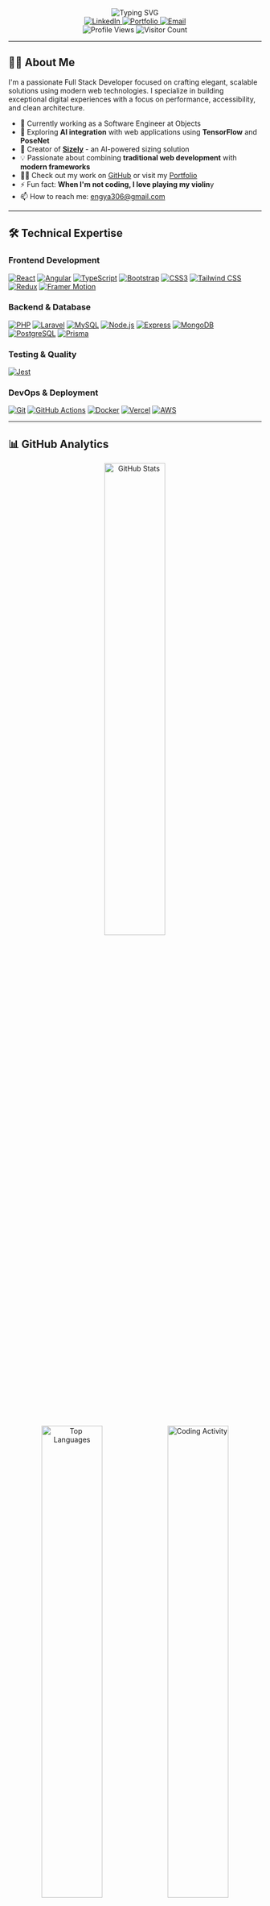 <div align="center">
  <img src="https://readme-typing-svg.demolab.com?font=Montserrat&weight=600&size=36&duration=3000&pause=1000&color=00796b&center=true&vCenter=true&width=940&lines=Hi+there%2C+I'm+Engy+Ahmed+%F0%9F%91%8B;Full+Stack+Developer+%26+Architect;Problem+Solver+%26+Innovation+Driver;Open+Source+Enthusiast" alt="Typing SVG" />
</div>

<div align="center">
  <a href="https://www.linkedin.com/in/engy-ahmed-4109751b7/" target="_blank">
    <img src="https://img.shields.io/badge/-LinkedIn-0077B5?style=for-the-badge&logo=linkedin&logoColor=white" alt="LinkedIn"/>
  </a>
  <a href="https://engyahmed.netlify.app/" target="_blank">
    <img src="https://img.shields.io/badge/Portfolio-00C7B7?style=for-the-badge&logo=netlify&logoColor=white" alt="Portfolio"/>
  </a>
  <a href="mailto:engya306@gmail.com" target="_blank">
    <img src="https://img.shields.io/badge/Email-D14836?style=for-the-badge&logo=gmail&logoColor=white" alt="Email"/>
  </a>
</div>

<div align="center">
  <img src="https://komarev.com/ghpvc/?username=engyahmed7&label=Profile%20Views&color=00796b&style=flat" alt="Profile Views" /> 
  <img src="https://visitor-badge.laobi.icu/badge?page_id=engyahmed7.engyahmed7&color=00796b" alt="Visitor Count" />
</div>

---

## 👩‍💻 About Me

I'm a passionate Full Stack Developer focused on crafting elegant, scalable solutions using modern web technologies. I specialize in building exceptional digital experiences with a focus on performance, accessibility, and clean architecture.

- 🔭 Currently working as a Software Engineer at Objects
- 🌱 Exploring **AI integration** with web applications using **TensorFlow** and **PoseNet**
- 🚀 Creator of **[Sizely](https://github.com/engyahmed7/sizely-app)** - an AI-powered sizing solution
- 💡 Passionate about combining **traditional web development** with **modern frameworks** 
- 👨‍💻 Check out my work on [GitHub](https://github.com/engyahmed7?tab=repositories) or visit my [Portfolio](https://engyahmed.netlify.app/)
- ⚡ Fun fact: **When I'm not coding, I love playing my violin**y
- 📫 How to reach me: [engya306@gmail.com](mailto:engya306@gmail.com)
---

## 🛠️ Technical Expertise

### **Frontend Development**  
[![React](https://img.shields.io/badge/React-20232A?style=for-the-badge&logo=react&logoColor=61DAFB)](https://react.dev/) [![Angular](https://img.shields.io/badge/Angular-DD0031?style=for-the-badge&logo=angular&logoColor=white)](https://angular.io/) [![TypeScript](https://img.shields.io/badge/TypeScript-007ACC?style=for-the-badge&logo=typescript&logoColor=white)](https://www.typescriptlang.org/) [![Bootstrap](https://img.shields.io/badge/Bootstrap-7952B3?style=for-the-badge&logo=bootstrap&logoColor=white)](https://getbootstrap.com/) [![CSS3](https://img.shields.io/badge/CSS3-1572B6?style=for-the-badge&logo=css3&logoColor=white)](https://developer.mozilla.org/en-US/docs/Web/CSS) [![Tailwind CSS](https://img.shields.io/badge/Tailwind_CSS-38B2AC?style=for-the-badge&logo=tailwind-css&logoColor=white)](https://tailwindcss.com/) [![Redux](https://img.shields.io/badge/Redux-593D88?style=for-the-badge&logo=redux&logoColor=white)](https://redux.js.org/) [![Framer Motion](https://img.shields.io/badge/Framer_Motion-0055FF?style=for-the-badge&logo=framer&logoColor=white)](https://www.framer.com/motion/)  

### **Backend & Database**  
[![PHP](https://img.shields.io/badge/PHP-777BB4?style=for-the-badge&logo=php&logoColor=white)](https://www.php.net/) [![Laravel](https://img.shields.io/badge/Laravel-FF2D20?style=for-the-badge&logo=laravel&logoColor=white)](https://laravel.com/) [![MySQL](https://img.shields.io/badge/MySQL-4479A1?style=for-the-badge&logo=mysql&logoColor=white)](https://www.mysql.com/) [![Node.js](https://img.shields.io/badge/Node.js-339933?style=for-the-badge&logo=node.js&logoColor=white)](https://nodejs.org/) [![Express](https://img.shields.io/badge/Express-000000?style=for-the-badge&logo=express&logoColor=white)](https://expressjs.com/) [![MongoDB](https://img.shields.io/badge/MongoDB-47A248?style=for-the-badge&logo=mongodb&logoColor=white)](https://www.mongodb.com/) [![PostgreSQL](https://img.shields.io/badge/PostgreSQL-316192?style=for-the-badge&logo=postgresql&logoColor=white)](https://www.postgresql.org/) [![Prisma](https://img.shields.io/badge/Prisma-2D3748?style=for-the-badge&logo=prisma&logoColor=white)](https://www.prisma.io/)  

### **Testing & Quality**  
[![Jest](https://img.shields.io/badge/Jest-C21325?style=for-the-badge&logo=jest&logoColor=white)](https://jestjs.io/)  

### **DevOps & Deployment**  
[![Git](https://img.shields.io/badge/Git-F05032?style=for-the-badge&logo=git&logoColor=white)](https://git-scm.com/) [![GitHub Actions](https://img.shields.io/badge/GitHub_Actions-2088FF?style=for-the-badge&logo=github-actions&logoColor=white)](https://github.com/features/actions) [![Docker](https://img.shields.io/badge/Docker-2496ED?style=for-the-badge&logo=docker&logoColor=white)](https://www.docker.com/) [![Vercel](https://img.shields.io/badge/Vercel-000000?style=for-the-badge&logo=vercel&logoColor=white)](https://vercel.com/) [![AWS](https://img.shields.io/badge/AWS-232F3E?style=for-the-badge&logo=amazon-aws&logoColor=white)](https://aws.amazon.com/)  

---

## 📊 GitHub Analytics

<div align="center">
  <img src="https://github-readme-stats.vercel.app/api?username=engyahmed7&show_icons=true&theme=vue-dark&hide_border=true&count_private=true&line_height=28" alt="GitHub Stats" width="49%" />
</div>

<div align="center">
  <img src="https://github-readme-stats.vercel.app/api/top-langs/?username=engyahmed7&layout=compact&theme=vue-dark&hide_border=true&langs_count=8" alt="Top Languages" width="49%" />
  <img src="https://github-profile-summary-cards.vercel.app/api/cards/productive-time?username=engyahmed7&theme=vue&utcOffset=3" alt="Coding Activity" width="49%" />
</div>

---

## 🏆 Featured Projects

<div align="center">
    <a href="https://github.com/engyahmed7/portfolio">
    <img src="https://github-readme-stats.vercel.app/api/pin/?username=engyahmed7&repo=portfolio&theme=vue-dark&hide_border=true" width="49%" />
  </a>
  <a href="https://github.com/engyahmed7/sizely-app">
    <img src="https://github-readme-stats.vercel.app/api/pin/?username=engyahmed7&repo=sizely-app&theme=vue-dark&hide_border=true" width="49%" />
  </a>
 
</div>

<div align="center">
  <a href="https://github.com/engyahmed7/Vacation_Tracker">
    <img src="https://github-readme-stats.vercel.app/api/pin/?username=engyahmed7&repo=Vacation_Tracker&theme=vue-dark&hide_border=true" width="49%" />
  </a>
 <a href="https://github.com/engyahmed7/food-tracking-system">
    <img src="https://github-readme-stats.vercel.app/api/pin/?username=engyahmed7&repo=food-tracking-system&theme=vue-dark&hide_border=true" width="49%" />
  </a>
</div>

---

<div align="center">
  <img src="https://readme-typing-svg.demolab.com?font=Montserrat&weight=500&size=24&duration=3000&pause=1000&color=00796b&center=true&vCenter=true&width=500&lines=Let's+build+something+amazing+together!" alt="Typing SVG" />
</div>
